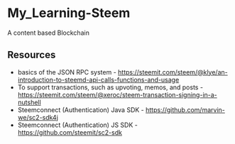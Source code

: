 # My_Learning-Steem
A content based Blockchain

## Resources
* basics of the JSON RPC system - https://steemit.com/steem/@klye/an-introduction-to-steemd-api-calls-functions-and-usage
* To support transactions, such as upvoting, memos, and posts - https://steemit.com/steem/@xeroc/steem-transaction-signing-in-a-nutshell
* Steemconnect (Authentication) Java SDK - https://github.com/marvin-we/sc2-sdk4j
* Steemconnect (Authentication) JS SDK - https://github.com/steemit/sc2-sdk
